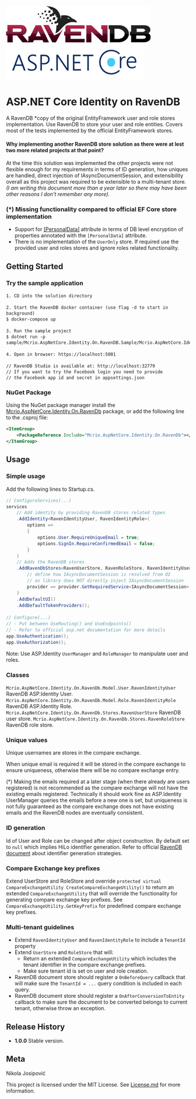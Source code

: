 <img src="./ravendb-logo.png" height="100px" alt="RavenDB" />
<img src="./asp-net-core-logo.png" height="100px" alt="asp net core" />

# ASP.NET Core Identity on RavenDB 
A RavenDB *copy of the original EntityFramework user and role stores implementation.
Use RavenDB to store your user and role entities. Covers most of the tests implemented 
by the official EntityFramework stores.

#### Why implementing another RavenDB store solution as there were at lest two more related projects at that point?
At the time this solution was implemented the other projects were not flexible enough for 
my requirements in terms of ID generation, how uniques are handled, direct injection of IAsyncDocumentSession, and extensibility overall as
this project was required to be extensible to a multi-tenant store.
_(I am writing this document more than a year later so there may have been other reasons I don't remember any more)._

### (*) Missing functionality compared to official EF Core store implementation

- Support for [[PersonalData]](https://docs.microsoft.com/en-us/dotnet/api/microsoft.aspnetcore.identity.personaldataattribute?view=aspnetcore-5.0) 
  attribute in terms of DB level encryption of properties annotated with the `[PersonalData]` attribute.
- There is no implementation of the `UserOnly` store. If required use the provided user and roles stores and ignore
  roles related functionality.

## Getting Started

### Try the sample application

```
1. CD into the solution directory

2. Start the RavenDB docker container (use flag -d to start in background)
$ docker-compose up

3. Run the sample project
$ dotnet run -p sample/Mcrio.AspNetCore.Identity.On.RavenDB.Sample/Mcrio.AspNetCore.Identity.On.RavenDB.Sample.csproj

4. Open in browser: https://localhost:5001

// RavenDB Studio is available at: http://localhost:32779
// If you want to try the Facebook login you need to provide
// the Facebook app id and secret in appsettings.json
```

### NuGet Package

Using the NuGet package manager install the [Mcrio.AspNetCore.Identity.On.RavenDb](#) package, or add the following line to the .csproj file:

```xml
<ItemGroup>
    <PackageReference Include="Mcrio.AspNetCore.Identity.On.RavenDb"></PackageReference>
</ItemGroup>
```

## Usage

### Simple usage

Add the following lines to Startup.cs.
```c# 
// ConfigureServices(...)
services
    // Add identity by providing RavenDB stores related types
    .AddIdentity<RavenIdentityUser, RavenIdentityRole>(
        options =>
        {
            options.User.RequireUniqueEmail = true;
            options.SignIn.RequireConfirmedEmail = false;
        }
    )
    // Adds the RavenDB stores
    .AddRavenDbStores<RavenUserStore, RavenRoleStore, RavenIdentityUser, RavenIdentityRole>(
        // define how IAsyncDocumentSession is resolved from DI
        // as library does NOT directly inject IAsyncDocumentSession
        provider => provider.GetRequiredService<IAsyncDocumentSession>()
    )
    .AddDefaultUI()
    .AddDefaultTokenProviders();
    
// Configure(...) 
// - Put between UseRouting() and UseEndpoints()
// - Refer to official asp.net documentation for more details
app.UseAuthentication();
app.UseAuthorization();
```

Note: Use ASP.Identity `UserManager` and `RoleManager` to manipulate user and roles.

### Classes

`Mcrio.AspNetCore.Identity.On.RavenDb.Model.User.RavenIdentityUser` RavenDB ASP.Identity User.
`Mcrio.AspNetCore.Identity.On.RavenDb.Model.Role.RavenIdentityRole` RavenDB ASP.Identity Role.
`Mcrio.AspNetCore.Identity.On.RavenDb.Stores.RavenUserStore` RavenDB user store.
`Mcrio.AspNetCore.Identity.On.RavenDb.Stores.RavenRoleStore` RavenDB role store.


### Unique values

Unique usernames are stores in the compare exchange.

When unique email is required it will be stored
in the compare exchange to ensure uniqueness, otherwise there will be no compare exchange entry.

(*) Making the emails required at a later stage (when there already are users registered) is not recommended
as the compare exchange will not have the existing emails registered. Technically it should work fine as 
ASP.Identity UserManager queries the emails before a new one is set, but uniqueness is not fully guaranteed 
as the compare exchange does not have existing emails and the RavenDB nodes are eventually consistent.

### ID generation

Id of User and Role can be changed after object construction. 
By default set to `null` which implies HiLo identifier generation.
Refer to official [RavenDB document](https://ravendb.net/docs/article-page/5.2/working-with-document-identifiers/client-api/document-identifiers/working-with-document-identifiers) about identifier generation strategies.

### Compare Exchange key prefixes

Extend UserStore and RoleStore and override `protected virtual CompareExchangeUtility CreateCompareExchangeUtility()` to return
an extended `CompareExchangeUtility` that will override the functionality for generating
compare exchange key prefixes. See `CompareExchangeUtility.GetKeyPrefix` for predefined compare exchange key prefixes.

### Multi-tenant guidelines

- Extend `RavenIdentityUser` and `RavenIdentityRole` to include a `TenantId` property
- Extend `UserStore` and `RoleStore` that will:
    - Return an extended `CompareExchangeUtility` which
includes the tenant identifier in the compare exchange prefixes.
    - Make sure tenant id is set on user and role creation.
- RavenDB document store should register a `OnBeforeQuery` callback that will make sure
the `TenantId = ...` query condition is included in each query.
- RavenDB document store should register a `OnAfterConversionToEntity` callback to make sure
the document to be converted belongs to current tenant, otherwise throw an exception.
  

## Release History

- **1.0.0**
  Stable version.

## Meta

Nikola Josipović

This project is licensed under the MIT License. See [License.md](License.md) for more information.